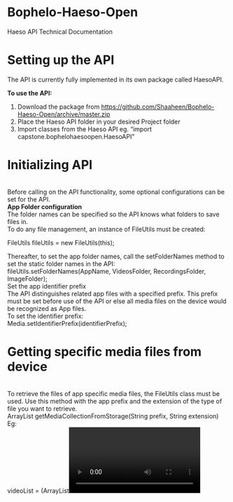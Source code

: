 # Bophelo-Haeso-Open
Haeso API Technical Documentation <br/>
<h1>Setting up the API</h1>
The API is currently fully implemented in its own package called HaesoAPI. <br/>

<b>To use the API:</b>

1)	Download the package from https://github.com/Shaaheen/Bophelo-Haeso-Open/archive/master.zip <br/>
2)	Place the Haeso API folder in your desired Project folder <br/>
3)	Import classes from the Haeso API eg. “import capstone.bophelohaesoopen.HaesoAPI”

<h1>Initializing API</h1> <br/>
Before calling on the API functionality, some optional configurations can be set for the API.<br/>
<b>App Folder configuration</b><br/>
The folder names can be specified so the API knows what folders to save files in. <br/>
To do any file management, an instance of FileUtils must be created: <br/>

  FileUtils fileUtils = new FileUtils(this);

Thereafter, to set the app folder names, call the setFolderNames method to set the static folder names in the API: <br/>
  fileUtils.setFolderNames(AppName, VideosFolder, RecordingsFolder, ImageFolder); <br/>
Set the app identifier prefix<br/>
The API distinguishes related app files with a specified prefix. This prefix must be set before use of the API or else all media files on the device would be recognized as App files. <br/>
To set the identifier prefix: <br/>
Media.setIdentifierPrefix(identifierPrefix);<br/>

<h1>Getting specific media files from device</h1><br/>
To retrieve the files of app specific media files, the FileUtils class must be used. Use this method with the app prefix and the extension of the type of file you want to retrieve. <br/>
ArrayList<? extends Media> getMediaCollectionFromStorage(String prefix, String extension)<br/>
Eg:  <br/>
  videoList = (ArrayList<Video>) fileUtils.getMediaCollectionFromStorage("chw_", Video.mediaExtension); <br/>
  
<h1>Media Playback</h1> <br/>
To play media back using the API, First initialize the MediaPlayer class and then use the play media method : <br/>
mediaPlayer = new MediaPlayer(MediaPlayerName); <br/>
playMedia(Media mediaFile, SurfaceView mediaView, final int screenWidth, final int screenHeight) <br/>
Eg:
mediaPlayer = new MediaPlayer("BHO"); <br/>
mediaPlayer.playMedia(video, videoView, width, height);  <br/>

<h1>Logging</h1> <br/>
Logging in the API is done through the use of a SQLiteDatabase in the app. To start logging the database first needs to be initialized: <br/>
  databaseUtils = new DatabaseUtils(this);<br/>
To log a specific action, create a log entry and then pass it the databaseUtils instance. <br/>
Also, if an instance of database is created then this instance can be retrieved using static methods hence LogEntry’s can be made from any class if the database has been created.<br/>
Eg: <br/>
LogEntry logEntry = new LogEntry(LogEntry.LogType.PAGE_VISITS, "Main Screen", null); <br/>
        If (DatabaseUtils.isDatabaseSetup()) <br/>
        { <br/>
            DatabaseUtils.getInstance().addLog(logEntry); <br/>
        } <br/>
        
<h1>Bluetooth Sharing<br/> </h1>
<b> Initialization<br/> </b>
Bluetooth Sharing in the API is done mainly through event listeners. The BluetoothUtils class needs to first be initialized with the current Views context and activity instance: <br/>
BluetoothUtils( Context context, Activity activity ) <br/>
Then the BluetoothListener needs to be implemented so the View can react to bluetooth events. All the interface methods need to be implemented. <br/>
Eg: <br/>
bluetoothUtils.bluetoothListener = new BluetoothListener() <br/>
        {
            @Override
            public void onStartScan(){}

            @Override
            public void onStopScan() {}

            @Override
            public void onBTDevicesFound(final List<BluetoothUtils.BTDevice> btDevices)	{}

            @Override
            public void onConnected(){}

            @Override
            public void onDisconnected(){}

            @Override
            public void onStartReceiving(){}

            @Override
            public void onStartSending() {}

            @Override
            public void onReceivingProgress(double progress)
            { }

            @Override
            public void onSendingProgress(String progress) {}

        };
<b>Connecting </b><br/>
The BluetoothUtils method startScanning() must be called to initialize the scanning for surrounding devices search. Then the onBTDevicesFound method must be implemented in the Bluetooth listener to be able to allow the user to choose from the given list of devices. <br/>
To connect to a device, the connectToAddress method needs to be called on the mac address of one of the found devices. <br/>
Eg: bluetoothUtils.connectToAddress(btDevices.get(0).getAddress()); <br/>
<b>Sending </b><br/>
To send Media through the BluetoothUtils after the connection is successful, the sendMedia method is used:<br/>
sendMediaFile(Media mediaFile) <br/>
eg: <br/>
bluetoothUtils.sendMedia(Media mediaFile); <br/>

<h1>Recording</h1><br/>
The Audio recorder needs to be initialized: <br/>
audioRecorder = new AudioRecorder(); <br/>
Then when need to record, call these methods to start:<br/>
audioRecorder.prepareForRecording();<br/>
audioRecorder.startRecording();<br/>
And then to stop recording:<br/>
audioRecorder.stopRecording();<br/>
It is also to be noted that duration limit may be set on the audio recorder to prevent long recordings:<br/>
audioRecorder.setRecordingDurationLimit(10000);


